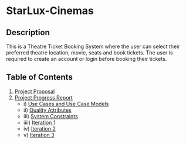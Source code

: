 # StarLux-Cinemas

## Description

This is a Theatre Ticket Booking System where the user can select their preferred theatre location, movie, seats and book tickets. The user is required to create an account or login before booking their tickets.

## Table of Contents

1. [Project Proposal](https://github.com/rutvishah859/Software-Design-Final-Project/blob/main/Group9_Final_Project_Proposal.pdf)
2. [Project Progress Report](https://github.com/rutvishah859/Software-Design-Final-Project/tree/main/Project%20Progress%20Report)
     * i) [Use Cases and Use Case Models](https://github.com/rutvishah859/Software-Design-Final-Project/blob/main/Project%20Progress%20Report/Use%20Cases%20and%20Use%20Case%20Models.pdf)
     * ii) [Quality Attributes](https://github.com/rutvishah859/Software-Design-Final-Project/blob/main/Project%20Progress%20Report/Quality%20Attributes.pdf)
     * iii) [System Constraints](https://github.com/rutvishah859/Software-Design-Final-Project/blob/main/Project%20Progress%20Report/System%20Constraints.pdf)
     * iiii) [Iteration 1](https://github.com/rutvishah859/Software-Design-Final-Project/tree/main/Project%20Progress%20Report/Iteration%201)
     * iv) [Iteration 2](https://github.com/rutvishah859/Software-Design-Final-Project/tree/main/Project%20Progress%20Report/Iteration%202)
     * v) [Iteration 3](https://github.com/rutvishah859/Software-Design-Final-Project/tree/main/Project%20Progress%20Report/Iteration%203)
